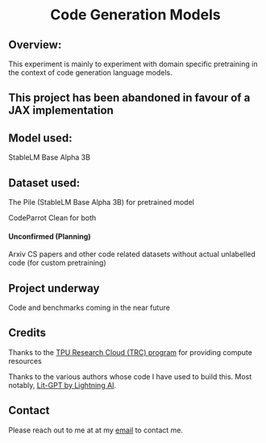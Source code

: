 <div style="text-align: center;">

# Code Generation Models

</div>

## Overview:

This experiment is mainly to experiment with domain specific pretraining in the context of code generation language models.

## This project has been abandoned in favour of a JAX implementation 


## Model used:
StableLM Base Alpha 3B

## Dataset used:
The Pile (StableLM Base Alpha 3B) for pretrained model

CodeParrot Clean for both

#### Unconfirmed (Planning)

Arxiv CS papers and other code related datasets without actual unlabelled code (for custom pretraining)

## Project underway

Code and benchmarks coming in the near future

## Credits

Thanks to the [TPU Research Cloud (TRC) program](https://sites.research.google/trc/about/) for providing compute resources

Thanks to the various authors whose code I have used to build this. Most notably, [Lit-GPT by Lightning AI](https://github.com/Lightning-AI/lit-gpt).

## Contact

Please reach out to me at at my [email](mailto:221474B@student.hci.edu.sg) to contact me.
